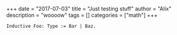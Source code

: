 +++
date = "2017-07-03"
title = "Just testing stuff"
author = "Alix"
description = "woooow"
tags = []
categories = ["math"]
+++
~~~Coq
Inductive Foo: Type := Bar | Baz.
~~~
